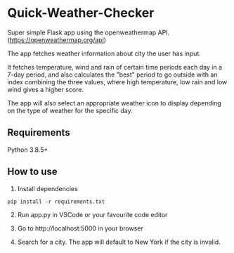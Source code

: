 # Quick-Weather-Checker
Super simple Flask app using the openweathermap API.
(https://openweathermap.org/api)

The app fetches weather information about city the user has input.

It fetches temperature, wind and rain of certain time periods each day in a 7-day period, and also calculates the "best" period to go outside with an index combining the three values, where high temperature, low rain and low wind gives a higher score.

The app will also select an appropriate weather icon to display depending on the type of weather for the specific day.

## Requirements
Python 3.8.5+

## How to use
1. Install dependencies
```
pip install -r requirements.txt
```
2. Run app.py in VSCode or your favourite code editor

3. Go to http://localhost:5000 in your browser

4. Search for a city. The app will default to New York if the city is invalid.
